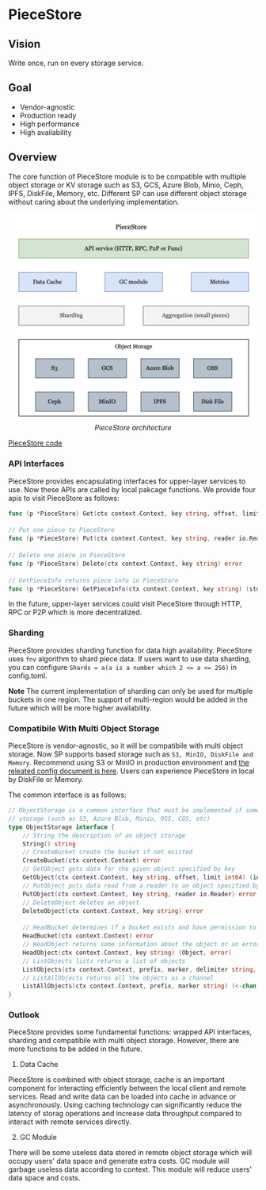 # PieceStore

## Vision

Write once, run on every storage service.

## Goal

- Vendor-agnostic
- Production ready
- High performance
- High availability

## Overview

The core function of PieceStore module is to be compatible with multiple object storage or KV storage such as S3, GCS, Azure Blob, Minio, Ceph, IPFS, DiskFile, Memory, etc. Different SP can use different object storage without caring about the underlying implementation.

<div align=center><img src="../asset/02-piecestore_arch.jpg" width="700px"></div>
<div align="center"><i>PieceStore architecture</i></div>

[PieceStore code](https://github.com/bnb-chain/greenfield-storage-provider/tree/master/store/piecestore)

### API Interfaces

PieceStore provides encapsulating interfaces for upper-layer services to use.
Now these APIs are called by local pakcage functions. We provide four apis to visit PieceStore as follows:

```go
func (p *PieceStore) Get(ctx context.Context, key string, offset, limit int64) (io.ReadCloser, error)

// Put one piece to PieceStore
func (p *PieceStore) Put(ctx context.Context, key string, reader io.Reader) error

// Delete one piece in PieceStore
func (p *PieceStore) Delete(ctx context.Context, key string) error

// GetPieceInfo returns piece info in PieceStore
func (p *PieceStore) GetPieceInfo(ctx context.Context, key string) (storage.Object, error)
```

In the future, upper-layer services could visit PieceStore through HTTP, RPC or P2P which is more decentralized.

### Sharding

PieceStore provides sharding function for data high availability. PieceStore uses `fnv` algorithm to shard piece data. If users want to use data sharding, you can configure `Shards = a(a is a number which 2 <= a <= 256)` in config.toml.

**Note** The current implementation of sharding can only be used for multiple buckets in one region. The support of multi-region would be added in the future which will be more higher availability.

### Compatibile With Multi Object Storage

PieceStore is vendor-agnostic, so it will be compatibile with multi object storage. Now SP supports based storage such as `S3, MinIO, DiskFile and Memory`.
Recommend using S3 or MinIO in production environment and [the releated config document is here](https://github.com/bnb-chain/greenfield-storage-provider/blob/master/store/piecestore/README.md). Users can experience PieceStore in local by DiskFile or Memory.

The common interface is as follows:

```go
// ObjectStorage is a common interface that must be implemented if some users want to use an object
// storage (such as S3, Azure Blob, Minio, OSS, COS, etc)
type ObjectStorage interface {
	// String the description of an object storage
	String() string
	// CreateBucket create the bucket if not existed
	CreateBucket(ctx context.Context) error
	// GetObject gets data for the given object specified by key
	GetObject(ctx context.Context, key string, offset, limit int64) (io.ReadCloser, error)
	// PutObject puts data read from a reader to an object specified by key
	PutObject(ctx context.Context, key string, reader io.Reader) error
	// DeleteObject deletes an object
	DeleteObject(ctx context.Context, key string) error

	// HeadBucket determines if a bucket exists and have permission to access it
	HeadBucket(ctx context.Context) error
	// HeadObject returns some information about the object or an error if not found
	HeadObject(ctx context.Context, key string) (Object, error)
	// ListObjects lists returns a list of objects
	ListObjects(ctx context.Context, prefix, marker, delimiter string, limit int64) ([]Object, error)
	// ListAllObjects returns all the objects as a channel
	ListAllObjects(ctx context.Context, prefix, marker string) (<-chan Object, error)
}
```

### Outlook

PieceStore provides some fundamental functions: wrapped API interfaces, sharding and compatibile with multi object storage. However, there are more functions to be added in the future. 

1. Data Cache

PieceStore is combined with object storage, cache is an important component for interacting efficiently between the local client and remote services. Read and write data can be loaded into cache in advance or asynchronously. Using caching technology can significantly reduce the latency of storag operations and increase data throughput compared to interact with remote services directly.

2. GC Module

There will be some useless data stored in remote object storage which will occupy users' data space and generate extra costs. GC module will garbage useless data according to context. This module will reduce users' data space and costs.
